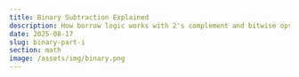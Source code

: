 ```yaml
---
title: Binary Subtraction Explained
description: How borrow logic works with 2's complement and bitwise ops.
date: 2025-08-17
slug: binary-part-i
section: math
image: /assets/img/binary.png
---
```

